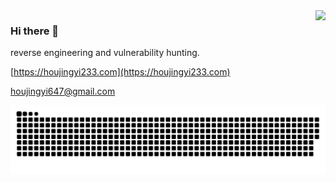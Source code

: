 <img align="right" src="https://github-readme-stats.vercel.app/api?username=houjingyi233&show_icons=true&icon_color=CE1D2D&text_color=718096&bg_color=ffffff&hide_title=true" />

### Hi there 👋

reverse engineering and vulnerability hunting.

[https://houjingyi233.com](https://houjingyi233.com)

houjingyi647@gmail.com

![](https://raw.githubusercontent.com/houjingyi233/githubSNK/output/github-contribution-grid-snake-dark.svg)
